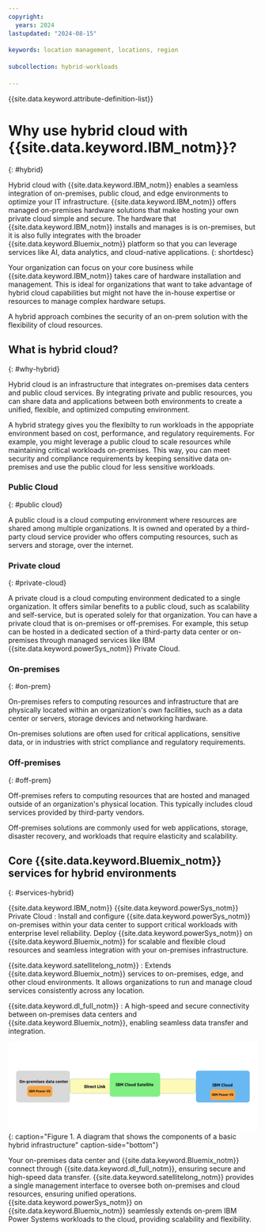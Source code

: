 ```yaml
---
copyright:
  years: 2024
lastupdated: "2024-08-15"

keywords: location management, locations, region

subcollection: hybrid-workloads

---
```


{{site.data.keyword.attribute-definition-list}}

# Why use hybrid cloud with {{site.data.keyword.IBM_notm}}?
{: #hybrid}

Hybrid cloud with {{site.data.keyword.IBM_notm}} enables a seamless integration of on-premises, public cloud, and edge environments to optimize your IT infrastructure. {{site.data.keyword.IBM_notm}} offers managed on-premises hardware solutions that make hosting your own private cloud simple and secure. The hardware that {{site.data.keyword.IBM_notm}} installs and manages is is on-premises, but it is also fully integrates with the broader {{site.data.keyword.Bluemix_notm}} platform so that you can leverage services like AI, data analytics, and cloud-native applications.
{: shortdesc}

Your organization can focus on your core business while {{site.data.keyword.IBM_notm}} takes care of hardware installation and management. This is ideal for organizations that want to take advantage of hybrid cloud capabilities but might not have the in-house expertise or resources to manage complex hardware setups.

A hybrid approach combines the security of an on-prem solution with the flexibility of cloud resources.



## What is hybrid cloud?
{: #why-hybrid}

Hybrid cloud is an infrastructure that integrates on-premises data centers and public cloud services. By integrating private and public resources, you can share data and applications between both environments to create a unified, flexible, and optimized computing environment.

A hybrid strategy gives you the flexibilty to run workloads in the appopriate environment based on cost, performance, and regulatory requirements. For example, you might leverage a public cloud to scale resources while maintaining critical workloads on-premises. This way, you can meet security and compliance requirements by keeping sensitive data on-premises and use the public cloud for less sensitive workloads.


### Public Cloud
{: #public cloud}

A public cloud is a cloud computing environment where resources are shared among multiple organizations. It is owned and operated by a third-party cloud service provider who offers computing resources, such as servers and storage, over the internet.

### Private cloud
{: #private-cloud}

A private cloud is a cloud computing environment dedicated to a single organization. It offers similar benefits to a public cloud, such as scalability and self-service, but is operated solely for that organization. You can have a private cloud that is on-premises or off-premises. For example, this setup can be hosted in a dedicated section of a third-party data center or on-premises through managed services like IBM {{site.data.keyword.powerSys_notm}} Private Cloud.

### On-premises
{: #on-prem}

On-premises refers to computing resources and infrastructure that are physically located within an organization's own facilities, such as a data center or servers, storage devices and networking hardware.

On-premises solutions are often used for critical applications, sensitive data, or in industries with strict compliance and regulatory requirements.

### Off-premises
{: #off-prem}

Off-premises refers to computing resources that are hosted and managed outside of an organization's physical location. This typically includes cloud services provided by third-party vendors.

Off-premises solutions are commonly used for web applications, storage, disaster recovery, and workloads that require elasticity and scalability.




## Core {{site.data.keyword.Bluemix_notm}} services for hybrid environments
{: #services-hybrid}

{{site.data.keyword.IBM_notm}} {{site.data.keyword.powerSys_notm}} Private Cloud
:   Install and configure {{site.data.keyword.powerSys_notm}} on-premises within your data center to support critical workloads with enterprise level reliability. Deploy {{site.data.keyword.powerSys_notm}} on {{site.data.keyword.Bluemix_notm}} for scalable and flexible cloud resources and seamless integration with your on-premises infrastructure.

{{site.data.keyword.satellitelong_notm}}
:   Extends {{site.data.keyword.Bluemix_notm}} services to on-premises, edge, and other cloud environments. It allows organizations to run and manage cloud services consistently across any location.

{{site.data.keyword.dl_full_notm}}
:   A high-speed and secure connectivity between on-premises data centers and {{site.data.keyword.Bluemix_notm}}, enabling seamless data transfer and integration.

![A diagram that shows the components of a basic hybrid infrastructure.](images/test_hybrid_arch_drawing.svg){: caption="Figure 1. A diagram that shows the components of a basic hybrid infrastructure" caption-side="bottom"}

Your on-premises data center and {{site.data.keyword.Bluemix_notm}} connect through {{site.data.keyword.dl_full_notm}}, ensuring secure and high-speed data transfer. {{site.data.keyword.satellitelong_notm}} provides a single management interface to oversee both on-premises and cloud resources, ensuring unified operations. {{site.data.keyword.powerSys_notm}} on {{site.data.keyword.Bluemix_notm}} seamlessly extends on-prem IBM Power Systems workloads to the cloud, providing scalability and flexibility.




